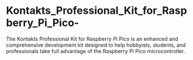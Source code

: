 # Kontakts_Professional_Kit_for_Raspberry_Pi_Pico-
The Kontakts Professional Kit for Raspberry Pi Pico is an enhanced and comprehensive development kit designed to help hobbyists, students, and professionals take full advantage of the Raspberry Pi Pico microcontroller. 
